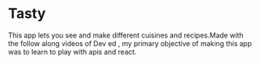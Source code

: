 # Tasty
This app lets you see and make different cuisines and recipes.Made with the follow along videos of Dev ed , my primary objective of making this app was to learn to play with apis and react.
